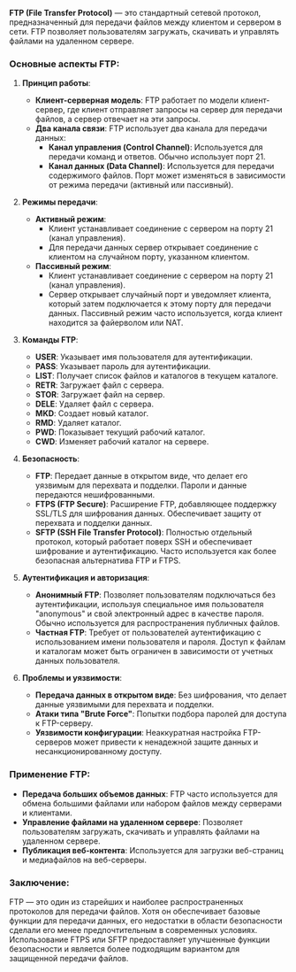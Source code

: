 **FTP (File Transfer Protocol)** — это стандартный сетевой протокол, предназначенный для передачи файлов между клиентом и сервером в сети. FTP позволяет пользователям загружать, скачивать и управлять файлами на удаленном сервере.

### Основные аспекты FTP:

1. **Принцип работы**:
   - **Клиент-серверная модель**: FTP работает по модели клиент-сервер, где клиент отправляет запросы на сервер для передачи файлов, а сервер отвечает на эти запросы.
   - **Два канала связи**: FTP использует два канала для передачи данных:
     - **Канал управления (Control Channel)**: Используется для передачи команд и ответов. Обычно использует порт 21.
     - **Канал данных (Data Channel)**: Используется для передачи содержимого файлов. Порт может изменяться в зависимости от режима передачи (активный или пассивный).

2. **Режимы передачи**:
   - **Активный режим**:
     - Клиент устанавливает соединение с сервером на порту 21 (канал управления).
     - Для передачи данных сервер открывает соединение с клиентом на случайном порту, указанном клиентом.
   - **Пассивный режим**:
     - Клиент устанавливает соединение с сервером на порту 21 (канал управления).
     - Сервер открывает случайный порт и уведомляет клиента, который затем подключается к этому порту для передачи данных. Пассивный режим часто используется, когда клиент находится за файерволом или NAT.

3. **Команды FTP**:
   - **USER**: Указывает имя пользователя для аутентификации.
   - **PASS**: Указывает пароль для аутентификации.
   - **LIST**: Получает список файлов и каталогов в текущем каталоге.
   - **RETR**: Загружает файл с сервера.
   - **STOR**: Загружает файл на сервер.
   - **DELE**: Удаляет файл с сервера.
   - **MKD**: Создает новый каталог.
   - **RMD**: Удаляет каталог.
   - **PWD**: Показывает текущий рабочий каталог.
   - **CWD**: Изменяет рабочий каталог на сервере.

4. **Безопасность**:
   - **FTP**: Передает данные в открытом виде, что делает его уязвимым для перехвата и подделки. Пароли и данные передаются нешифрованными.
   - **FTPS (FTP Secure)**: Расширение FTP, добавляющее поддержку SSL/TLS для шифрования данных. Обеспечивает защиту от перехвата и подделки данных.
   - **SFTP (SSH File Transfer Protocol)**: Полностью отдельный протокол, который работает поверх SSH и обеспечивает шифрование и аутентификацию. Часто используется как более безопасная альтернатива FTP и FTPS.

5. **Аутентификация и авторизация**:
   - **Анонимный FTP**: Позволяет пользователям подключаться без аутентификации, используя специальное имя пользователя "anonymous" и свой электронный адрес в качестве пароля. Обычно используется для распространения публичных файлов.
   - **Частная FTP**: Требует от пользователей аутентификацию с использованием имени пользователя и пароля. Доступ к файлам и каталогам может быть ограничен в зависимости от учетных данных пользователя.

6. **Проблемы и уязвимости**:
   - **Передача данных в открытом виде**: Без шифрования, что делает данные уязвимыми для перехвата и подделки.
   - **Атаки типа "Brute Force"**: Попытки подбора паролей для доступа к FTP-серверу.
   - **Уязвимости конфигурации**: Неаккуратная настройка FTP-серверов может привести к ненадежной защите данных и несанкционированному доступу.

### Применение FTP:
- **Передача больших объемов данных**: FTP часто используется для обмена большими файлами или набором файлов между серверами и клиентами.
- **Управление файлами на удаленном сервере**: Позволяет пользователям загружать, скачивать и управлять файлами на удаленном сервере.
- **Публикация веб-контента**: Используется для загрузки веб-страниц и медиафайлов на веб-серверы.

### Заключение:
FTP — это один из старейших и наиболее распространенных протоколов для передачи файлов. Хотя он обеспечивает базовые функции для передачи данных, его недостатки в области безопасности сделали его менее предпочтительным в современных условиях. Использование FTPS или SFTP предоставляет улучшенные функции безопасности и является более подходящим вариантом для защищенной передачи файлов.